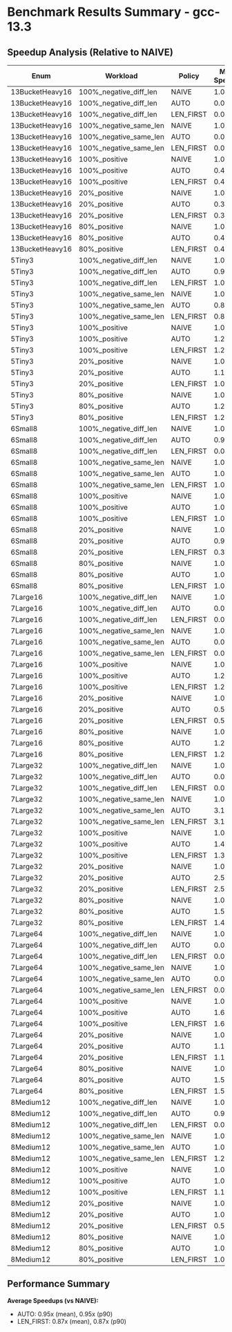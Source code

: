 # Benchmark Results Summary - gcc-13.3

## Speedup Analysis (Relative to NAIVE)

| Enum | Workload | Policy | Mean Speedup | P90 Speedup | Mean (ns) | P90 (ns) |
|------|----------|---------|--------------|-------------|-----------|----------|
| 13BucketHeavy16 | 100%_negative_diff_len | NAIVE | 1.00x | 1.00x | 0.63 | 0.66 |
| 13BucketHeavy16 | 100%_negative_diff_len | AUTO | 0.06x | 0.07x | 9.99 | 10.03 |
| 13BucketHeavy16 | 100%_negative_diff_len | LEN_FIRST | 0.06x | 0.07x | 9.98 | 10.02 |
| 13BucketHeavy16 | 100%_negative_same_len | NAIVE | 1.00x | 1.00x | 0.65 | 0.71 |
| 13BucketHeavy16 | 100%_negative_same_len | AUTO | 0.07x | 0.07x | 10.00 | 10.06 |
| 13BucketHeavy16 | 100%_negative_same_len | LEN_FIRST | 0.07x | 0.07x | 9.99 | 10.02 |
| 13BucketHeavy16 | 100%_positive | NAIVE | 1.00x | 1.00x | 19.13 | 19.26 |
| 13BucketHeavy16 | 100%_positive | AUTO | 0.41x | 0.40x | 47.15 | 47.60 |
| 13BucketHeavy16 | 100%_positive | LEN_FIRST | 0.42x | 0.42x | 45.70 | 45.84 |
| 13BucketHeavy16 | 20%_positive | NAIVE | 1.00x | 1.00x | 4.42 | 4.49 |
| 13BucketHeavy16 | 20%_positive | AUTO | 0.32x | 0.32x | 14.01 | 14.16 |
| 13BucketHeavy16 | 20%_positive | LEN_FIRST | 0.33x | 0.33x | 13.36 | 13.42 |
| 13BucketHeavy16 | 80%_positive | NAIVE | 1.00x | 1.00x | 16.67 | 16.78 |
| 13BucketHeavy16 | 80%_positive | AUTO | 0.41x | 0.41x | 40.66 | 40.74 |
| 13BucketHeavy16 | 80%_positive | LEN_FIRST | 0.43x | 0.43x | 39.09 | 39.15 |
| 5Tiny3 | 100%_negative_diff_len | NAIVE | 1.00x | 1.00x | 0.65 | 0.71 |
| 5Tiny3 | 100%_negative_diff_len | AUTO | 0.98x | 0.96x | 0.66 | 0.74 |
| 5Tiny3 | 100%_negative_diff_len | LEN_FIRST | 1.00x | 1.00x | 0.65 | 0.71 |
| 5Tiny3 | 100%_negative_same_len | NAIVE | 1.00x | 1.00x | 0.63 | 0.67 |
| 5Tiny3 | 100%_negative_same_len | AUTO | 0.88x | 0.80x | 0.72 | 0.84 |
| 5Tiny3 | 100%_negative_same_len | LEN_FIRST | 0.89x | 0.76x | 0.71 | 0.88 |
| 5Tiny3 | 100%_positive | NAIVE | 1.00x | 1.00x | 8.00 | 8.12 |
| 5Tiny3 | 100%_positive | AUTO | 1.24x | 1.24x | 6.46 | 6.56 |
| 5Tiny3 | 100%_positive | LEN_FIRST | 1.22x | 1.21x | 6.58 | 6.72 |
| 5Tiny3 | 20%_positive | NAIVE | 1.00x | 1.00x | 2.05 | 2.12 |
| 5Tiny3 | 20%_positive | AUTO | 1.14x | 1.13x | 1.80 | 1.87 |
| 5Tiny3 | 20%_positive | LEN_FIRST | 1.08x | 1.07x | 1.90 | 1.99 |
| 5Tiny3 | 80%_positive | NAIVE | 1.00x | 1.00x | 6.62 | 6.71 |
| 5Tiny3 | 80%_positive | AUTO | 1.24x | 1.23x | 5.36 | 5.44 |
| 5Tiny3 | 80%_positive | LEN_FIRST | 1.21x | 1.20x | 5.48 | 5.59 |
| 6Small8 | 100%_negative_diff_len | NAIVE | 1.00x | 1.00x | 0.64 | 0.70 |
| 6Small8 | 100%_negative_diff_len | AUTO | 0.98x | 0.99x | 0.65 | 0.71 |
| 6Small8 | 100%_negative_diff_len | LEN_FIRST | 0.06x | 0.07x | 9.98 | 10.02 |
| 6Small8 | 100%_negative_same_len | NAIVE | 1.00x | 1.00x | 13.39 | 13.59 |
| 6Small8 | 100%_negative_same_len | AUTO | 1.06x | 1.03x | 12.68 | 13.20 |
| 6Small8 | 100%_negative_same_len | LEN_FIRST | 1.04x | 1.05x | 12.85 | 12.94 |
| 6Small8 | 100%_positive | NAIVE | 1.00x | 1.00x | 18.47 | 18.55 |
| 6Small8 | 100%_positive | AUTO | 1.01x | 1.01x | 18.21 | 18.34 |
| 6Small8 | 100%_positive | LEN_FIRST | 1.03x | 1.03x | 17.89 | 17.98 |
| 6Small8 | 20%_positive | NAIVE | 1.00x | 1.00x | 4.14 | 4.30 |
| 6Small8 | 20%_positive | AUTO | 0.99x | 1.01x | 4.17 | 4.24 |
| 6Small8 | 20%_positive | LEN_FIRST | 0.39x | 0.41x | 10.54 | 10.61 |
| 6Small8 | 80%_positive | NAIVE | 1.00x | 1.00x | 16.09 | 16.20 |
| 6Small8 | 80%_positive | AUTO | 1.02x | 1.01x | 15.84 | 16.00 |
| 6Small8 | 80%_positive | LEN_FIRST | 1.04x | 1.04x | 15.54 | 15.64 |
| 7Large16 | 100%_negative_diff_len | NAIVE | 1.00x | 1.00x | 0.64 | 0.71 |
| 7Large16 | 100%_negative_diff_len | AUTO | 0.06x | 0.07x | 10.00 | 10.07 |
| 7Large16 | 100%_negative_diff_len | LEN_FIRST | 0.06x | 0.07x | 9.98 | 10.01 |
| 7Large16 | 100%_negative_same_len | NAIVE | 1.00x | 1.00x | 0.65 | 0.71 |
| 7Large16 | 100%_negative_same_len | AUTO | 0.07x | 0.07x | 9.99 | 10.05 |
| 7Large16 | 100%_negative_same_len | LEN_FIRST | 0.07x | 0.07x | 9.99 | 10.03 |
| 7Large16 | 100%_positive | NAIVE | 1.00x | 1.00x | 26.27 | 26.76 |
| 7Large16 | 100%_positive | AUTO | 1.22x | 1.24x | 21.50 | 21.63 |
| 7Large16 | 100%_positive | LEN_FIRST | 1.23x | 1.25x | 21.28 | 21.40 |
| 7Large16 | 20%_positive | NAIVE | 1.00x | 1.00x | 5.82 | 5.89 |
| 7Large16 | 20%_positive | AUTO | 0.55x | 0.55x | 10.59 | 10.64 |
| 7Large16 | 20%_positive | LEN_FIRST | 0.55x | 0.55x | 10.58 | 10.65 |
| 7Large16 | 80%_positive | NAIVE | 1.00x | 1.00x | 22.90 | 23.07 |
| 7Large16 | 80%_positive | AUTO | 1.20x | 1.20x | 19.03 | 19.15 |
| 7Large16 | 80%_positive | LEN_FIRST | 1.20x | 1.20x | 19.12 | 19.20 |
| 7Large32 | 100%_negative_diff_len | NAIVE | 1.00x | 1.00x | 0.65 | 0.77 |
| 7Large32 | 100%_negative_diff_len | AUTO | 0.07x | 0.08x | 9.99 | 10.05 |
| 7Large32 | 100%_negative_diff_len | LEN_FIRST | 0.07x | 0.08x | 9.97 | 10.00 |
| 7Large32 | 100%_negative_same_len | NAIVE | 1.00x | 1.00x | 43.94 | 45.01 |
| 7Large32 | 100%_negative_same_len | AUTO | 3.11x | 3.16x | 14.15 | 14.25 |
| 7Large32 | 100%_negative_same_len | LEN_FIRST | 3.11x | 3.17x | 14.14 | 14.22 |
| 7Large32 | 100%_positive | NAIVE | 1.00x | 1.00x | 38.88 | 39.49 |
| 7Large32 | 100%_positive | AUTO | 1.47x | 1.49x | 26.38 | 26.45 |
| 7Large32 | 100%_positive | LEN_FIRST | 1.35x | 1.36x | 28.78 | 28.94 |
| 7Large32 | 20%_positive | NAIVE | 1.00x | 1.00x | 28.29 | 30.00 |
| 7Large32 | 20%_positive | AUTO | 2.54x | 2.68x | 11.12 | 11.18 |
| 7Large32 | 20%_positive | LEN_FIRST | 2.53x | 2.66x | 11.20 | 11.27 |
| 7Large32 | 80%_positive | NAIVE | 1.00x | 1.00x | 37.37 | 37.95 |
| 7Large32 | 80%_positive | AUTO | 1.58x | 1.59x | 23.70 | 23.83 |
| 7Large32 | 80%_positive | LEN_FIRST | 1.45x | 1.47x | 25.77 | 25.90 |
| 7Large64 | 100%_negative_diff_len | NAIVE | 1.00x | 1.00x | 0.63 | 0.66 |
| 7Large64 | 100%_negative_diff_len | AUTO | 0.06x | 0.07x | 9.99 | 10.06 |
| 7Large64 | 100%_negative_diff_len | LEN_FIRST | 0.06x | 0.07x | 9.98 | 10.00 |
| 7Large64 | 100%_negative_same_len | NAIVE | 1.00x | 1.00x | 0.66 | 0.72 |
| 7Large64 | 100%_negative_same_len | AUTO | 0.07x | 0.07x | 9.98 | 10.01 |
| 7Large64 | 100%_negative_same_len | LEN_FIRST | 0.07x | 0.07x | 9.97 | 9.99 |
| 7Large64 | 100%_positive | NAIVE | 1.00x | 1.00x | 62.84 | 63.26 |
| 7Large64 | 100%_positive | AUTO | 1.61x | 1.61x | 38.93 | 39.29 |
| 7Large64 | 100%_positive | LEN_FIRST | 1.62x | 1.63x | 38.72 | 38.82 |
| 7Large64 | 20%_positive | NAIVE | 1.00x | 1.00x | 12.94 | 13.15 |
| 7Large64 | 20%_positive | AUTO | 1.11x | 1.12x | 11.65 | 11.72 |
| 7Large64 | 20%_positive | LEN_FIRST | 1.15x | 1.15x | 11.28 | 11.39 |
| 7Large64 | 80%_positive | NAIVE | 1.00x | 1.00x | 51.81 | 52.05 |
| 7Large64 | 80%_positive | AUTO | 1.55x | 1.54x | 33.51 | 33.71 |
| 7Large64 | 80%_positive | LEN_FIRST | 1.55x | 1.55x | 33.53 | 33.68 |
| 8Medium12 | 100%_negative_diff_len | NAIVE | 1.00x | 1.00x | 0.64 | 0.71 |
| 8Medium12 | 100%_negative_diff_len | AUTO | 0.93x | 0.80x | 0.69 | 0.89 |
| 8Medium12 | 100%_negative_diff_len | LEN_FIRST | 0.06x | 0.07x | 9.99 | 10.06 |
| 8Medium12 | 100%_negative_same_len | NAIVE | 1.00x | 1.00x | 12.94 | 13.20 |
| 8Medium12 | 100%_negative_same_len | AUTO | 1.05x | 1.02x | 12.35 | 12.97 |
| 8Medium12 | 100%_negative_same_len | LEN_FIRST | 1.26x | 1.27x | 10.31 | 10.38 |
| 8Medium12 | 100%_positive | NAIVE | 1.00x | 1.00x | 26.38 | 26.46 |
| 8Medium12 | 100%_positive | AUTO | 1.04x | 1.04x | 25.33 | 25.45 |
| 8Medium12 | 100%_positive | LEN_FIRST | 1.11x | 1.10x | 23.68 | 24.12 |
| 8Medium12 | 20%_positive | NAIVE | 1.00x | 1.00x | 5.82 | 5.88 |
| 8Medium12 | 20%_positive | AUTO | 1.02x | 1.01x | 5.70 | 5.81 |
| 8Medium12 | 20%_positive | LEN_FIRST | 0.55x | 0.55x | 10.64 | 10.70 |
| 8Medium12 | 80%_positive | NAIVE | 1.00x | 1.00x | 23.15 | 23.25 |
| 8Medium12 | 80%_positive | AUTO | 1.05x | 1.04x | 22.14 | 22.27 |
| 8Medium12 | 80%_positive | LEN_FIRST | 1.07x | 1.07x | 21.65 | 21.79 |

## Performance Summary

**Average Speedups (vs NAIVE):**

- AUTO: 0.95x (mean), 0.95x (p90)
- LEN_FIRST: 0.87x (mean), 0.87x (p90)
